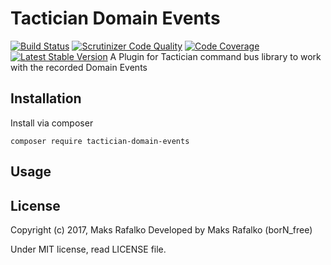 Tactician Domain Events
=======================

[![Build Status](https://travis-ci.org/tactician-domain-events.svg?branch=master)](https://travis-ci.org/tactician-domain-events)
[![Scrutinizer Code Quality](https://scrutinizer-ci.com/g/tactician-domain-events/badges/quality-score.png?b=master)](https://scrutinizer-ci.com/g/tactician-domain-events/?branch=master)
[![Code Coverage](https://scrutinizer-ci.com/g/tactician-domain-events/badges/coverage.png?b=master)](https://scrutinizer-ci.com/g/tactician-domain-events/?branch=master)
[![Latest Stable Version](https://poser.pugx.org/tactician-domain-events/v/stable)](https://packagist.org/packages/tactician-domain-events)
A Plugin for Tactician command bus library to work with the recorded Domain Events

Installation
------------

Install via composer

```
composer require tactician-domain-events
```

Usage
-----

License
-------

Copyright (c) 2017, Maks Rafalko Developed by Maks Rafalko (borN_free)

Under MIT license, read LICENSE file.

